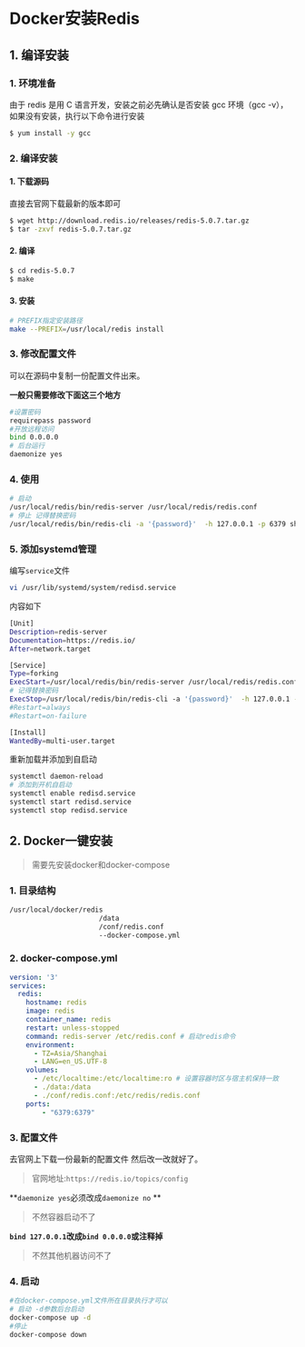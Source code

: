 # Docker安装Redis

## 1. 编译安装

### 1. 环境准备

由于 redis 是用 C 语言开发，安装之前必先确认是否安装 gcc 环境（gcc -v），如果没有安装，执行以下命令进行安装

```sh
$ yum install -y gcc
```

### 2. 编译安装

#### 1. 下载源码

直接去官网下载最新的版本即可

```sh
$ wget http://download.redis.io/releases/redis-5.0.7.tar.gz
$ tar -zxvf redis-5.0.7.tar.gz
```

#### 2. 编译

```sh
$ cd redis-5.0.7
$ make
```

#### 3. 安装

```sh
# PREFIX指定安装路径
make --PREFIX=/usr/local/redis install
```

### 3. 修改配置文件

可以在源码中复制一份配置文件出来。

**一般只需要修改下面这三个地方**

```sh
#设置密码
requirepass password
#开放远程访问
bind 0.0.0.0
# 后台运行
daemonize yes
```



### 4. 使用

```sh
# 启动
/usr/local/redis/bin/redis-server /usr/local/redis/redis.conf
# 停止 记得替换密码
/usr/local/redis/bin/redis-cli -a '{password}'  -h 127.0.0.1 -p 6379 shutdown
```



### 5. 添加systemd管理

编写`service`文件

```sh
vi /usr/lib/systemd/system/redisd.service
```

内容如下

```sh
[Unit]
Description=redis-server
Documentation=https://redis.io/
After=network.target

[Service]
Type=forking
ExecStart=/usr/local/redis/bin/redis-server /usr/local/redis/redis.conf
# 记得替换密码
ExecStop=/usr/local/redis/bin/redis-cli -a '{password}'  -h 127.0.0.1 -p 6379 shutdown
#Restart=always
#Restart=on-failure

[Install]
WantedBy=multi-user.target
```

重新加载并添加到自启动

```sh
systemctl daemon-reload
# 添加到开机自启动
systemctl enable redisd.service
systemctl start redisd.service
systemctl stop redisd.service
```

## 2. Docker一键安装

> 需要先安装docker和docker-compose

### 1. 目录结构

```sh
/usr/local/docker/redis 
                      /data
                      /conf/redis.conf
                      --docker-compose.yml
```

### 2. docker-compose.yml

```yml
version: '3'
services:  
  redis:  
    hostname: redis
    image: redis
    container_name: redis
    restart: unless-stopped
    command: redis-server /etc/redis.conf # 启动redis命令
    environment:
      - TZ=Asia/Shanghai
      - LANG=en_US.UTF-8
    volumes:
      - /etc/localtime:/etc/localtime:ro # 设置容器时区与宿主机保持一致
      - ./data:/data
      - ./conf/redis.conf:/etc/redis/redis.conf
    ports:
        - "6379:6379"
```

### 3. 配置文件

去官网上下载一份最新的配置文件 然后改一改就好了。

>  官网地址:`https://redis.io/topics/config `

**`daemonize yes`必须改成`daemonize no` **

> 不然容器启动不了

**`bind 127.0.0.1`改成`bind 0.0.0.0`或注释掉**

> 不然其他机器访问不了



### 4. 启动

```sh
#在docker-compose.yml文件所在目录执行才可以
# 启动 -d参数后台启动
docker-compose up -d
#停止
docker-compose down
```